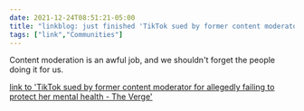 ```yaml
---
date: 2021-12-24T08:51:21-05:00
title: "linkblog: just finished 'TikTok sued by former content moderator for allegedly failing to protect her mental health - The Verge'"
tags: ["link","Communities"]
---
```

Content moderation is an awful job, and we shouldn't forget the people doing it for us.
 
[link to 'TikTok sued by former content moderator for allegedly failing to protect her mental health - The Verge'](https://www.theverge.com/2021/12/24/22852817/tiktok-content-moderation-lawsuit-candie-frazier)
